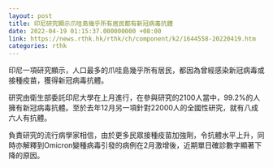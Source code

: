 ```yaml
---
layout: post
title: 印尼研究顯示爪哇島幾乎所有居民都有新冠病毒抗體
date: 2022-04-19 01:15:37.000000000 +08:00
link: https://news.rthk.hk/rthk/ch/component/k2/1644558-20220419.htm
categories: rthk
---
```


印尼一項研究顯示，人口最多的爪哇島幾乎所有居民，都因為曾經感染新冠病毒或接種疫苗，獲得新冠病毒抗體。

研究由衛生部委託印尼大學在上月進行，在參與研究的2100人當中，99.2%的人擁有新冠病毒抗體。至於去年12月另一項針對22000人的全國性研究，就有八成六人有抗體。

負責研究的流行病學家相信，由於更多民眾接種疫苗加強劑，令抗體水平上升，同時亦解釋到Omicron變種病毒引發的病例在2月激增後，近期單日確診數字顯著下降的原因。
